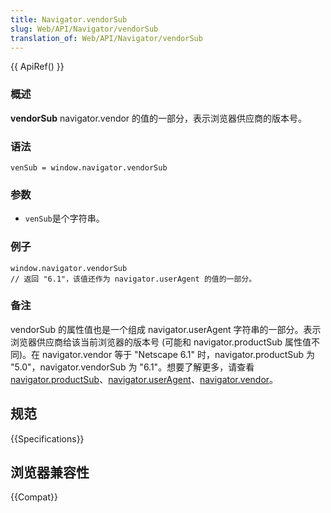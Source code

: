 ```yaml
---
title: Navigator.vendorSub
slug: Web/API/Navigator/vendorSub
translation_of: Web/API/Navigator/vendorSub
---
```

{{ ApiRef() }}

### 概述

**vendorSub** navigator.vendor 的值的一部分，表示浏览器供应商的版本号。

### 语法

```plain
venSub = window.navigator.vendorSub
```

### 参数

- `venSub`是个字符串。

### 例子

```plain
window.navigator.vendorSub
// 返回 "6.1"，该值还作为 navigator.userAgent 的值的一部分。
```

### 备注

vendorSub 的属性值也是一个组成 navigator.userAgent 字符串的一部分。表示浏览器供应商给该当前浏览器的版本号 (可能和 navigator.productSub 属性值不同)。在 navigator.vendor 等于 "Netscape 6.1" 时，navigator.productSub 为 "5.0"，navigator.vendorSub 为 "6.1"。想要了解更多，请查看 [navigator.productSub](/zh-cn/DOM/window.navigator.productSub)、[navigator.userAgent](/zh-cn/DOM/window.navigator.userAgent)、[navigator.vendor](/zh-cn/DOM/window.navigator.vendor)。

## 规范

{{Specifications}}

## 浏览器兼容性

{{Compat}}
